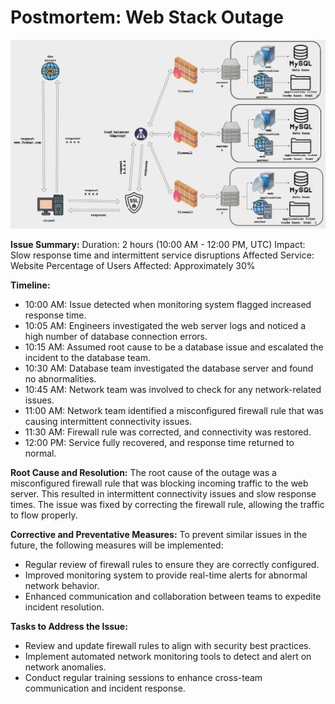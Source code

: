 # Postmortem: Web Stack Outage

![Web Stack Outage](./PostMortem.png)

**Issue Summary:**
Duration: 2 hours (10:00 AM - 12:00 PM, UTC)
Impact: Slow response time and intermittent service disruptions
Affected Service: Website
Percentage of Users Affected: Approximately 30%

**Timeline:**
- 10:00 AM: Issue detected when monitoring system flagged increased response time.
- 10:05 AM: Engineers investigated the web server logs and noticed a high number of database connection errors.
- 10:15 AM: Assumed root cause to be a database issue and escalated the incident to the database team.
- 10:30 AM: Database team investigated the database server and found no abnormalities.
- 10:45 AM: Network team was involved to check for any network-related issues.
- 11:00 AM: Network team identified a misconfigured firewall rule that was causing intermittent connectivity issues.
- 11:30 AM: Firewall rule was corrected, and connectivity was restored.
- 12:00 PM: Service fully recovered, and response time returned to normal.

**Root Cause and Resolution:**
The root cause of the outage was a misconfigured firewall rule that was blocking incoming traffic to the web server. This resulted in intermittent connectivity issues and slow response times. The issue was fixed by correcting the firewall rule, allowing the traffic to flow properly.

**Corrective and Preventative Measures:**
To prevent similar issues in the future, the following measures will be implemented:
- Regular review of firewall rules to ensure they are correctly configured.
- Improved monitoring system to provide real-time alerts for abnormal network behavior.
- Enhanced communication and collaboration between teams to expedite incident resolution.

**Tasks to Address the Issue:**
- Review and update firewall rules to align with security best practices.
- Implement automated network monitoring tools to detect and alert on network anomalies.
- Conduct regular training sessions to enhance cross-team communication and incident response.
